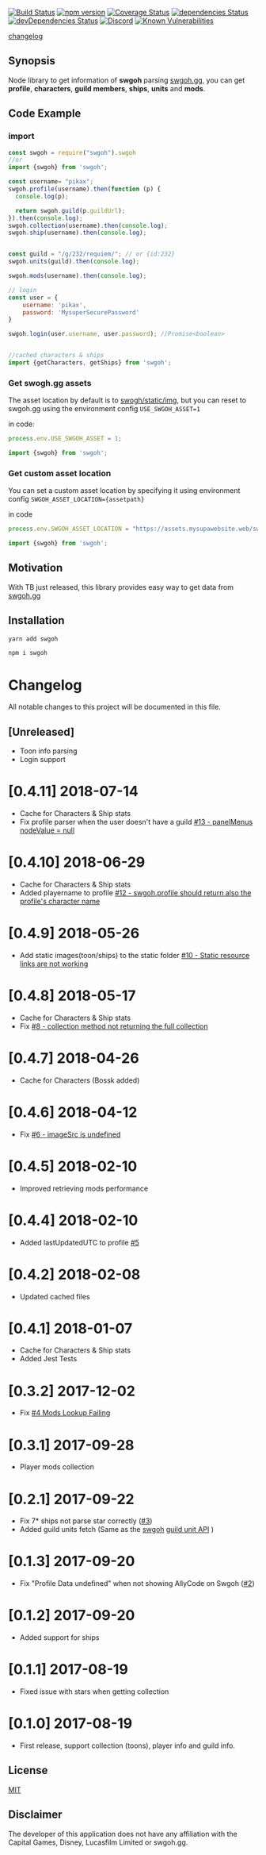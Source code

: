 [![Build Status](https://travis-ci.org/pikax/swgoh.svg?branch=master)][travis]
[![npm version](https://badge.fury.io/js/swgoh.svg)][package]
[![Coverage Status](https://coveralls.io/repos/github/pikax/swgoh/badge.svg?branch=master)][coverage]
[![dependencies Status](https://david-dm.org/pikax/swgoh/status.svg)][dependencies]
[![devDependencies Status](https://david-dm.org/pikax/swgoh/dev-status.svg)][devDependencies]
[![Discord](https://img.shields.io/badge/discord-chat-blue.svg)][discord]
[![Known Vulnerabilities](https://snyk.io/test/npm/swgoh/badge.svg)][snyk]


[changelog](#changelog)

## Synopsis

Node library to get information of **swgoh** parsing [swgoh.gg][swgoh], you can get **profile**, **characters**, **guild members**, **ships**, **units** and **mods**.

## Code Example

### import
```javascript
const swgoh = require("swgoh").swgoh
//or
import {swgoh} from 'swgoh';
```


```javascript
const username= "pikax";
swgoh.profile(username).then(function (p) {
  console.log(p);

  return swgoh.guild(p.guildUrl);
}).then(console.log);
swgoh.collection(username).then(console.log);
swgoh.ship(username).then(console.log);


const guild = "/g/232/requiem/"; // or {id:232}
swgoh.units(guild).then(console.log);

swgoh.mods(username).then(console.log);

// login
const user = {
    username: 'pikax',
    password: 'MysuperSecurePassword'
}

swgoh.login(user.username, user.password); //Promise<boolean>


//cached characters & ships
import {getCharacters, getShips} from 'swgoh';

```



### Get swogh.gg assets
The asset location by default is to [swogh/static/img][staticImg], but you can reset to swgoh.gg using
the environment config `USE_SWGOH_ASSET=1`

in code:
```javascript
process.env.USE_SWGOH_ASSET = 1;

import {swgoh} from 'swgoh';
```

### Get custom asset location
You can set a custom asset location by specifying it using environment config `SWGOH_ASSET_LOCATION={assetpath}`

in code
```javascript
process.env.SWGOH_ASSET_LOCATION = "https://assets.mysupawebsite.web/swgoh";

import {swgoh} from 'swgoh';
```



## Motivation

With TB just released, this library provides easy way to get data from [swgoh.gg][swgoh]

## Installation

```bash
yarn add swgoh
```
```bash
npm i swgoh
```


# Changelog
All notable changes to this project will be documented in this file.

## [Unreleased]
- Toon info parsing
- Login support


# [0.4.11] 2018-07-14
- Cache for Characters & Ship stats
- Fix profile parser when the user doesn't have a guild [#13 - panelMenus nodeValue = null][i13]

# [0.4.10] 2018-06-29
- Cache for Characters & Ship stats
- Added playername to profile [#12 - swgoh.profile should return also the profile's character name][i10]

# [0.4.9] 2018-05-26
- Add static images(toon/ships) to the static folder [#10 - Static resource links are not working][i10]

# [0.4.8] 2018-05-17
- Cache for Characters & Ship stats
- Fix [#8 - collection method not returning the full collection][i8]

# [0.4.7] 2018-04-26
- Cache for Characters (Bossk added)

# [0.4.6] 2018-04-12
- Fix [#6 - imageSrc is undefined][i6]

# [0.4.5] 2018-02-10
- Improved retrieving mods performance

# [0.4.4] 2018-02-10
- Added lastUpdatedUTC to profile [#5][i5]

# [0.4.2] 2018-02-08
- Updated cached files

# [0.4.1] 2018-01-07
- Cache for Characters & Ship stats
- Added Jest Tests

# [0.3.2] 2017-12-02
- Fix [#4 Mods Lookup Failing][i4]

# [0.3.1] 2017-09-28
- Player mods collection

# [0.2.1] 2017-09-22
- Fix 7* ships not parse star correctly ([#3][i3])
- Added guild units fetch (Same as the [swgoh][swgoh] [guild unit API][swgohApiGuildUnit] )

# [0.1.3] 2017-09-20
- Fix "Profile Data undefined" when not showing AllyCode on Swgoh ([#2][i2])

# [0.1.2] 2017-09-20
- Added support for ships

# [0.1.1] 2017-08-19
- Fixed issue with stars when getting collection

# [0.1.0] 2017-08-19
- First release, support collection (toons), player info and guild info.


## License

[MIT][license]

## Disclaimer

The developer of this application does not have any affiliation with the Capital Games, Disney, Lucasfilm Limited or swgoh.gg.

[swgoh]: https://swgoh.gg
[license]: https://github.com/pikax/swgoh/blob/master/LICENSE
[swgohApiGuildUnit]: https://swgoh.gg/api/guilds/1/units/
[i2]: https://github.com/pikax/swgoh/issues/2
[i3]: https://github.com/pikax/swgoh/issues/3
[i4]: https://github.com/pikax/swgoh/issues/4
[i5]: https://github.com/pikax/swgoh/issues/5
[i6]: https://github.com/pikax/swgoh/issues/6
[i7]: https://github.com/pikax/swgoh/issues/7
[i8]: https://github.com/pikax/swgoh/issues/8
[i10]: https://github.com/pikax/swgoh/issues/10
[i12]: https://github.com/pikax/swgoh/issues/12
[i13]: https://github.com/pikax/swgoh/issues/13


[staticImg]: https://github.com/pikax/swgoh/tree/master/static/img

[badgeFury]: https://badge.fury.io/js/swgoh
[travis]: https://travis-ci.org/pikax/swgoh
[package]: https://www.npmjs.com/package/swgoh
[coverage]: https://coveralls.io/github/pikax/swgoh?branch=master
[dependencies]: https://david-dm.org/pikax/swgoh
[devDependencies]: https://david-dm.org/pikax/swgoh?type=dev
[discord]: https://discord.gg/5HPbT5K
[snyk]: https://snyk.io/test/npm/swgoh
